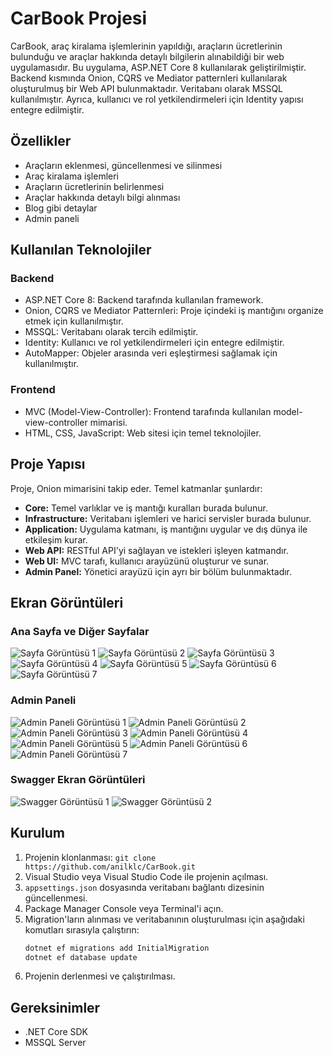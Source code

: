 # CarBook Projesi

CarBook, araç kiralama işlemlerinin yapıldığı, araçların ücretlerinin bulunduğu ve araçlar hakkında detaylı bilgilerin alınabildiği bir web uygulamasıdır. Bu uygulama, ASP.NET Core 8 kullanılarak geliştirilmiştir. Backend kısmında Onion, CQRS ve Mediator patternleri kullanılarak oluşturulmuş bir Web API bulunmaktadır. Veritabanı olarak MSSQL kullanılmıştır. Ayrıca, kullanıcı ve rol yetkilendirmeleri için Identity yapısı entegre edilmiştir.

## Özellikler

- Araçların eklenmesi, güncellenmesi ve silinmesi
- Araç kiralama işlemleri
- Araçların ücretlerinin belirlenmesi
- Araçlar hakkında detaylı bilgi alınması
- Blog gibi detaylar
- Admin paneli

## Kullanılan Teknolojiler

### Backend
- ASP.NET Core 8: Backend tarafında kullanılan framework.
- Onion, CQRS ve Mediator Patternleri: Proje içindeki iş mantığını organize etmek için kullanılmıştır.
- MSSQL: Veritabanı olarak tercih edilmiştir.
- Identity: Kullanıcı ve rol yetkilendirmeleri için entegre edilmiştir.
- AutoMapper: Objeler arasında veri eşleştirmesi sağlamak için kullanılmıştır.

### Frontend
- MVC (Model-View-Controller): Frontend tarafında kullanılan model-view-controller mimarisi.
- HTML, CSS, JavaScript: Web sitesi için temel teknolojiler.

## Proje Yapısı

Proje, Onion mimarisini takip eder. Temel katmanlar şunlardır:

- **Core:** Temel varlıklar ve iş mantığı kuralları burada bulunur.
- **Infrastructure:** Veritabanı işlemleri ve harici servisler burada bulunur.
- **Application:** Uygulama katmanı, iş mantığını uygular ve dış dünya ile etkileşim kurar.
- **Web API:** RESTful API'yi sağlayan ve istekleri işleyen katmandır.
- **Web UI:** MVC tarafı, kullanıcı arayüzünü oluşturur ve sunar.
- **Admin Panel:** Yönetici arayüzü için ayrı bir bölüm bulunmaktadır.

## Ekran Görüntüleri

### Ana Sayfa ve Diğer Sayfalar

![Sayfa Görüntüsü 1](Screenshots/1.png)
![Sayfa Görüntüsü 2](Screenshots/2.png)
![Sayfa Görüntüsü 3](Screenshots/3.png)
![Sayfa Görüntüsü 4](Screenshots/4.png)
![Sayfa Görüntüsü 5](Screenshots/5.png)
![Sayfa Görüntüsü 6](Screenshots/6.png)
![Sayfa Görüntüsü 7](Screenshots/7.png)


### Admin Paneli

![Admin Paneli Görüntüsü 1](Screenshots/8.png)
![Admin Paneli Görüntüsü 2](Screenshots/9.png)
![Admin Paneli Görüntüsü 3](Screenshots/10.png)
![Admin Paneli Görüntüsü 4](Screenshots/11.png)
![Admin Paneli Görüntüsü 5](Screenshots/12.png)
![Admin Paneli Görüntüsü 6](Screenshots/13.png)
![Admin Paneli Görüntüsü 7](Screenshots/14.png)

### Swagger Ekran Görüntüleri

![Swagger Görüntüsü 1](Screenshots/15.png)
![Swagger Görüntüsü 2](Screenshots/16.png)

## Kurulum

1. Projenin klonlanması: `git clone https://github.com/anilklc/CarBook.git`
2. Visual Studio veya Visual Studio Code ile projenin açılması.
3. `appsettings.json` dosyasında veritabanı bağlantı dizesinin güncellenmesi.
4. Package Manager Console veya Terminal'i açın.
5. Migration'ların alınması ve veritabanının oluşturulması için aşağıdaki komutları sırasıyla çalıştırın:
   ```bash
   dotnet ef migrations add InitialMigration
   dotnet ef database update

6. Projenin derlenmesi ve çalıştırılması.

## Gereksinimler

- .NET Core SDK
- MSSQL Server
